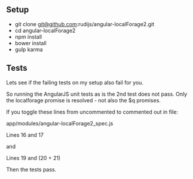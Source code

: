 ## Setup

- git clone git@github.com:rudijs/angular-localForage2.git
- cd angular-localForage2
- npm install
- bower install
- gulp karma

## Tests

Lets see if the failing tests on my setup also fail for you.

So running the AngularJS unit tests as is the 2nd test does not pass.
Only the localforage promise is resolved - not also the $q promises.

If you toggle these lines from uncommented to commented out in file:

app/modules/angular-localForage2_spec.js

Lines 16 and 17

and

Lines 19 and (20 + 21)

Then the tests pass.

